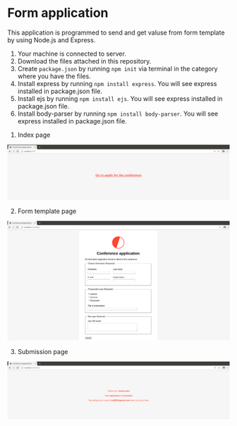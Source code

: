 # Form application

This application is programmed to send and get valuse from form template by using Node.js and Express.

<Condition to run the application>

1. Your machine is connected to server.
2. Download the files attached in this repository.
2. Create `package.json` by running `npm init` via terminal in the category where you have the files.
3. Install express by running `npm install express`. You will see express installed in package.json file.
4. Install ejs by running `npm install ejs`. You will see express installed in package.json file.
5. Install body-parser by running `npm install body-parser`. You will see express installed in package.json file.

<Images of the application>

1. Index page
<img src="/img/index.png" alt="index page">

2. Form template page
<img src="/img/form.png" alt="form page">

3. Submission page
<img src="/img/submit.png" alt="submit page">
